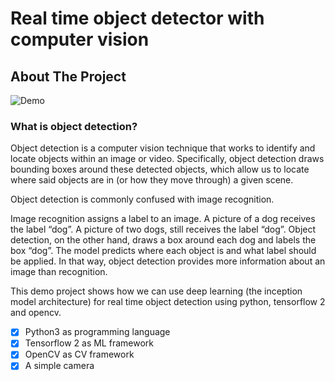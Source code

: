 # Real time object detector with computer vision


<!-- ABOUT THE PROJECT -->
## About The Project

![Demo](https://github.com/Gent-Zambaku/object-detector/blob/main/images/object_detector.gif)


### What is object detection?
Object detection is a computer vision technique that works to identify and locate objects within an image or video. Specifically, object detection draws bounding boxes around these detected objects, which allow us to locate where said objects are in (or how they move through) a given scene.

Object detection is commonly confused with image recognition.

Image recognition assigns a label to an image. A picture of a dog receives the label “dog”. A picture of two dogs, still receives the label “dog”. Object detection, on the other hand, draws a box around each dog and labels the box “dog”. The model predicts where each object is and what label should be applied. In that way, object detection provides more information about an image than recognition.

This demo project shows how we can use deep learning (the inception model architecture) for real time object detection using python, tensorflow 2 and opencv. 

- [x] Python3 as programming language
- [x] Tensorflow 2 as ML framework
- [x] OpenCV as CV framework
- [x] A simple camera
